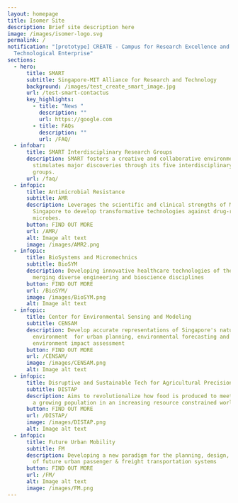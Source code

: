 ```yaml
---
layout: homepage
title: Isomer Site
description: Brief site description here
image: /images/isomer-logo.svg
permalink: /
notification: "[prototype] CREATE - Campus for Research Excellence and
  Technological Enterprise"
sections:
  - hero:
      title: SMART
      subtitle: Singapore-MIT Alliance for Research and Technology
      background: /images/test_create_smart_image.jpg
      url: /test-smart-contactus
      key_highlights:
        - title: "News "
          description: ""
          url: https://google.com
        - title: FAQs
          description: ""
          url: /FAQ/
  - infobar:
      title: SMART Interdisciplinary Research Groups
      description: SMART fosters a creative and collaborative environment that
        stimulates major discoveries through its five interdisciplinary research
        groups.
      url: /faq/
  - infopic:
      title: Antimicrobial Resistance
      subtitle: AMR
      description: Leverages the scientific and clinical strengths of MIT and
        Singapore to develop transformative technologies against drug-resistant
        microbes.
      button: FIND OUT MORE
      url: /AMR/
      alt: Image alt text
      image: /images/AMR2.png
  - infopic:
      title: BioSystems and Micromechnics
      subtitle: BioSYM
      description: Developing innovative healthcare technologies of the future by
        merging diverse engineering and bioscience disciplines
      button: FIND OUT MORE
      url: /BioSYM/
      image: /images/BioSYM.png
      alt: Image alt text
  - infopic:
      title: Center for Environmental Sensing and Modeling
      subtitle: CENSAM
      description: Develop accurate representations of Singapore's natural and built
        environment  for urban planning, environmental forecasting and
        environment impact assessment
      button: FIND OUT MORE
      url: /CENSAM/
      image: /images/CENSAM.png
      alt: Image alt text
  - infopic:
      title: Disruptive and Sustainable Tech for Agricultural Precision
      subtitle: DISTAP
      description: Aims to revolutionalize how food is produced to meet the demands of
        a growing population in an increasing resource constrained world
      button: FIND OUT MORE
      url: /DISTAP/
      image: /images/DISTAP.png
      alt: Image alt text
  - infopic:
      title: Future Urban Mobility
      subtitle: FM
      description: Developing a new paradigm for the planning, design, and operation
        of future urban passenger & freight transportation systems
      button: FIND OUT MORE
      url: /FM/
      alt: Image alt text
      image: /images/FM.png
---
```

